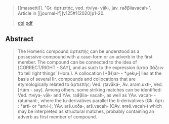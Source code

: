 >[[massetti]]. "Gr. ἀρτιεπής, ved. ṛtvíya‑ vā́k‑, jav. raϑβiiavacah‑". Article in [[journal-if]]v125#1(2020)p1-20. 

>[doi](https://doi.org/10.1515/if-2020-001)
>[pdf](massetti2020-artiepes.pdf)

## Abstract
> The Homeric compound ἀρτιεπής can be understood as a possessive-compound with a case-form or an adverb in the first member. The compound can be connected to the idea of [CORRECT/RIGHT - SAY], and as such to the expression ἄρτια βάζειν ‘to tell right things’ (Hom.). A collocation [*(H)ar‑ - *u̯eku̯‑] lies at the basis of several IIr. compounds and collocations that are etymologically related to ἀρτιεπής: Ved. ṛtavāká‑, Av. arəm.uxti‑, Ved. [ṛtám - say]. Among others, some striking matches can be identified: Ved. ṛtvíya‑ vā́k‑ and YAv. raϑβiia‑ vacah‑, as well as YAv. vacah‑ - ratumant‑, where the tu‑derivatives parallel the ti‑derivatives (Gk. ἄρτι : *arti‑ or *art‑i‑); YAv. arš.uxδa‑, arš.vacah‑ (OAv. ərəš.vacah‑) which may be interpreted as structural matches, probably containing an adverb as first member of compound.